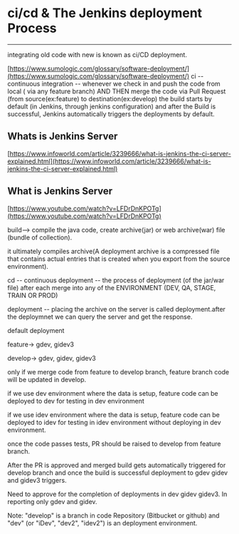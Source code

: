 # ci/cd & The Jenkins deployment Process

****************

integrating old code with new is known as ci/CD deployment.

[https://www.sumologic.com/glossary/software-deployment/](https://www.sumologic.com/glossary/software-deployment/)
ci -- continuous integration -- whenever we check in and push the code from local ( via any feature branch) AND THEN merge the code via Pull Request (from source(ex:feature) to destination(ex:develop) the build starts by default (in Jenkins, through jenkins configuration) and after the Build is successful, Jenkins automatically triggers the deployments by default.

## Whats is Jenkins Server
[https://www.infoworld.com/article/3239666/what-is-jenkins-the-ci-server-explained.html](https://www.infoworld.com/article/3239666/what-is-jenkins-the-ci-server-explained.html)

## What is Jenkins Server
[https://www.youtube.com/watch?v=LFDrDnKPOTg](https://www.youtube.com/watch?v=LFDrDnKPOTg)


build--> compile the java code, create archive(jar) or web archive(war) file (bundle of collection).

it ultimately compiles archive(A deployment archive is a compressed file that contains actual entries that is created when you export from the source environment).

cd -- continuous deployment -- the process of deployment (of the jar/war file) after each merge into any of the ENVIRONMENT (DEV, QA, STAGE, TRAIN OR PROD)

deployment -- placing the archive on the server is called deployment.after the deploymnet we can query the server and get the response.

  

default deployment

feature-> gdev, gidev3

develop-> gdev, gidev, gidev3

  

only if we merge code from feature to develop branch, feature branch code will be updated in develop.

if we use dev environment where the data is setup, feature code can be deployed to dev for testing in dev environment

if we use idev environment where the data is setup, feature code can be deployed to idev for testing in idev environment without deploying in dev environment.

once the code passes tests, PR should be raised to develop from feature branch.

After the PR is approved and merged build gets automatically triggered for develop branch and once the build is successful deployment to gdev gidev and gidev3 triggers.

Need to approve for the completion of deployments in dev gidev gidev3. In reporting only gdev and gidev.

  

Note: "develop" is a branch in code Repository (Bitbucket or github) and "dev" (or "iDev", "dev2", "idev2") is an deployment environment.
